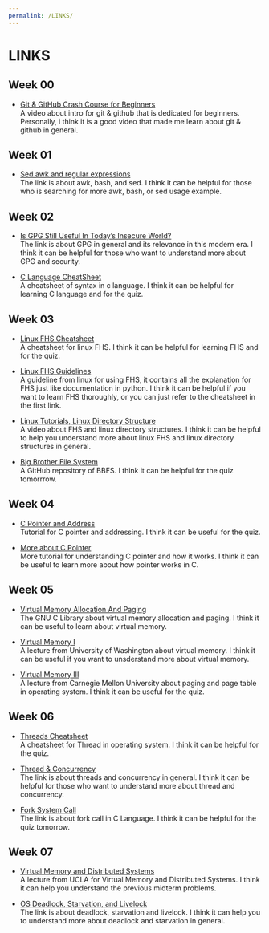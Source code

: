 ```yaml
---
permalink: /LINKS/
---
```

# LINKS
## Week 00
* [Git & GitHub Crash Course for Beginners](https://www.youtube.com/watch?v=SWYqp7iY_Tc) <br> A video about intro for git & github that is dedicated for beginners. 
Personally, i think it is a good video that made me learn about git & github in general.
## Week 01
* [Sed awk and regular expressions](https://eriqande.github.io/eca-bioinf-handbook/sed-awk-and-regular-expressions.html) <br> The link is about awk, bash, and sed. 
I think it can be helpful for those who is searching for more awk, bash, or sed usage example.
## Week 02
* [Is GPG Still Useful In Today’s Insecure World?](https://www.liquidweb.com/kb/is-gpg-still-useful-in-todays-insecure-world/) <br> The link is about GPG in general and its relevance in this modern era. I think it can be helpful for those who want to understand more about GPG and security.

* [C Language CheatSheet](https://www.codewithharry.com/blogpost/c-cheatsheet) <br> A cheatsheet of syntax in c language. I think it can be helpful for learning C language and for the quiz.
## Week 03
* [Linux FHS Cheatsheet](https://cheatography.com/adam-hendry/cheat-sheets/linux-fhs/) <br> A cheatsheet for linux FHS. I think it can be helpful for learning FHS and for the quiz.

* [Linux FHS Guidelines](https://refspecs.linuxfoundation.org/FHS_3.0/fhs-3.0.pdf) <br> A guideline from linux for using FHS, it contains all the explanation for FHS just like documentation in python. I think it can be helpful if you want to learn FHS thoroughly, or you can just refer to the cheatsheet in the first link.

* [Linux Tutorials, Linux Directory Structure](https://www.youtube.com/watch?v=yWiUPWHljWg) <br> A video about FHS and linux directory structures. I think it can be helpful to help you understand more about linux FHS and linux directory structures in general.

* [Big Brother File System](https://gist.github.com/c4milo/1950644) <br> A GitHub repository of BBFS. I think it can be helpful for the quiz tomorrrow.

## Week 04
* [C Pointer and Address](https://beginnersbook.com/2014/01/c-pointers/) <br> Tutorial for C pointer and addressing. I think it can be useful for the quiz.

* [More about C Pointer](https://www.guru99.com/c-pointers.html) <br> More tutorial for understanding C pointer and how it works. I think it can be useful to learn more about how pointer works in C.

## Week 05
* [Virtual Memory Allocation And Paging](https://ftp.gnu.org/old-gnu/Manuals/glibc-2.2.3/html_chapter/libc_3.html) <br> The GNU C Library about virtual memory allocation and paging. I think it can be useful to learn about virtual memory.

* [Virtual Memory I](https://courses.cs.washington.edu/courses/cse410/17wi/lectures/CSE410-L22-vm-I_17wi_ink.pdf) <br> A lecture from University of Washington about virtual memory. I think it can be useful if you want to unsderstand more about virtual memory.

* [Virtual Memory III](https://course.ece.cmu.edu/~ece740/f13/lib/exe/fetch.php?media=onur-447-spring13-lecture18-virtual-memory-iii-afterlecture.pdf) <br> A lecture from Carnegie Mellon University about paging and page table in operating system. I think it can be useful for the quiz.

## Week 06
* [Threads  Cheatsheet](https://github.com/okeeffed/cheat-sheets/blob/master/COMP3520-OS/3-Threads.md) <br> A cheatsheet for Thread in operating system. I think it can be helpful for the quiz.

* [Thread & Concurrency](https://applied-programming.github.io/Operating-Systems-Notes/3-Threads-and-Concurrency/) <br> The link is about threads and concurrency in general. I think it can be helpful for those who want to understand more about thread and concurrency.

* [Fork System Call](https://www.geeksforgeeks.org/fork-system-call/) <br> The link is about fork call in C Language. I think it can be helpful for the quiz tomorrow.

## Week 07
* [Virtual Memory and Distributed Systems](http://web.cs.ucla.edu/classes/winter12/cs111/scribe/15e/) <br> A lecture from UCLA for Virtual Memory and Distributed Systems. I think it can help you understand the previous midterm problems.

* [OS Deadlock, Starvation, and Livelock](https://www.geeksforgeeks.org/deadlock-starvation-and-livelock/) <br> The link is about deadlock, starvation and livelock. I think it can help you to understand more about deadlock and starvation in general.
